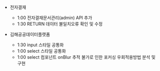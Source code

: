 
- 전자결재
	- 1:00 전자결재문서관리(admin) API 추가
	- 1:30 RETURN 데이터 불일치오류 확인 및 수정

- 김해공공데이터플랫폼
	- 1:30 input 스타일 공통화
	- 1:00 select 스타일 공통화
	- 1:00 select 컴포넌트 onBlur 추적 불가로 인한 포커싱 우회적용방법 분석 및 구현